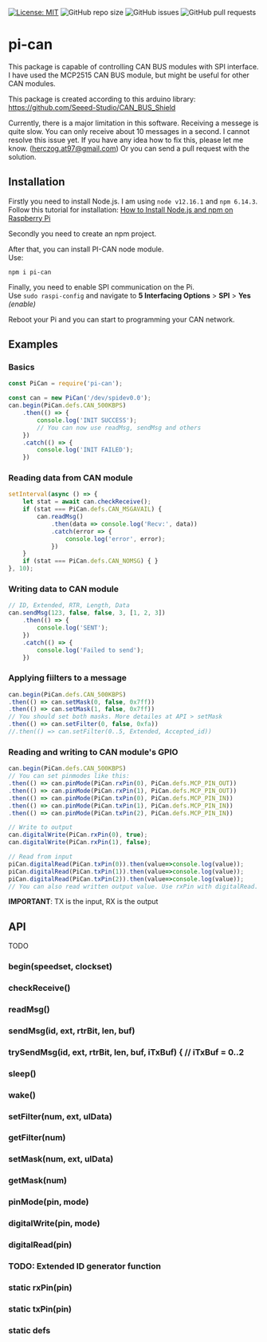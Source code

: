 [![License: MIT](https://img.shields.io/badge/License-MIT-blue.svg)](https://opensource.org/licenses/MIT)
![GitHub repo size](https://img.shields.io/github/repo-size/HeAtNet/pi-can)
![GitHub issues](https://img.shields.io/github/issues-raw/HeAtNet/pi-can)
![GitHub pull requests](https://img.shields.io/github/issues-pr/HeAtNet/pi-can)

# pi-can

This package is capable of controlling CAN BUS modules with SPI interface.  
I have used the MCP2515 CAN BUS module, but might be useful for other CAN modules.

This package is created according to this arduino library:
https://github.com/Seeed-Studio/CAN_BUS_Shield

Currently, there is a major limitation in this software. Receiving a messege is quite slow. You can only receive about 10 messages in a second. I cannot resolve this issue yet. If you have any idea how to fix this, please let me know. (herczog.at97@gmail.com) Or you can send a pull request with the solution.

## Installation

Firstly you need to install Node.js. I am using `node v12.16.1` and `npm 6.14.3`.  
Follow this tutorial for installation:
[How to Install Node.js and npm on Raspberry Pi](https://linuxize.com/post/how-to-install-node-js-on-raspberry-pi/ "Installation guide for Node.js")

Secondly you need to create an npm project.

After that, you can install PI-CAN node module.  
Use:
```
npm i pi-can
```

Finally, you need to enable SPI communication on the Pi.  
Use `sudo raspi-config` and navigate to **5 Interfacing Options** > **SPI** > **Yes** *(enable)*

Reboot your Pi and you can start to programming your CAN network.

## Examples

### Basics
```javascript
const PiCan = require('pi-can');

const can = new PiCan('/dev/spidev0.0');
can.begin(PiCan.defs.CAN_500KBPS)
    .then(() => {
        console.log('INIT SUCCESS');
        // You can now use readMsg, sendMsg and others
    })
    .catch(() => {
        console.log('INIT FAILED');
    })
```

### Reading data from CAN module
```javascript
setInterval(async () => {
    let stat = await can.checkReceive();
    if (stat === PiCan.defs.CAN_MSGAVAIL) {
        can.readMsg()
            .then(data => console.log('Recv:', data))
            .catch(error => {
                console.log('error', error);
            })
    }
    if (stat === PiCan.defs.CAN_NOMSG) { }
}, 10);
```

### Writing data to CAN module
```javascript
// ID, Extended, RTR, Length, Data
can.sendMsg(123, false, false, 3, [1, 2, 3])
    .then(() => {
        console.log('SENT');
    })
    .catch(() => {
        console.log('Failed to send');
    })
```

### Applying fiilters to a message
```javascript
can.begin(PiCan.defs.CAN_500KBPS)
.then(() => can.setMask(0, false, 0x7ff))
.then(() => can.setMask(1, false, 0x7ff))
// You should set both masks. More detailes at API > setMask
.then(() => can.setFilter(0, false, 0xfa))
//.then(() => can.setFilter(0..5, Extended, Accepted_id))
```

### Reading and writing to CAN module's GPIO
```javascript
can.begin(PiCan.defs.CAN_500KBPS)
// You can set pinmodes like this:
.then(() => can.pinMode(PiCan.rxPin(0), PiCan.defs.MCP_PIN_OUT))
.then(() => can.pinMode(PiCan.rxPin(1), PiCan.defs.MCP_PIN_OUT))
.then(() => can.pinMode(PiCan.txPin(0), PiCan.defs.MCP_PIN_IN))
.then(() => can.pinMode(PiCan.txPin(1), PiCan.defs.MCP_PIN_IN))
.then(() => can.pinMode(PiCan.txPin(2), PiCan.defs.MCP_PIN_IN))

// Write to output
can.digitalWrite(PiCan.rxPin(0), true);
can.digitalWrite(PiCan.rxPin(1), false);

// Read from input
piCan.digitalRead(PiCan.txPin(0)).then(value=>console.log(value));
piCan.digitalRead(PiCan.txPin(1)).then(value=>console.log(value));
piCan.digitalRead(PiCan.txPin(2)).then(value=>console.log(value));
// You can also read written output value. Use rxPin with digitalRead.
```
**IMPORTANT**: TX is the input, RX is the output

## API

TODO

### begin(speedset, clockset)

### checkReceive()

### readMsg()

### sendMsg(id, ext, rtrBit, len, buf)

### trySendMsg(id, ext, rtrBit, len, buf, iTxBuf) { // iTxBuf = 0..2

### sleep()

### wake()

### setFilter(num, ext, ulData)

### getFilter(num)

### setMask(num, ext, ulData)

### getMask(num) 

### pinMode(pin, mode)

### digitalWrite(pin, mode)

### digitalRead(pin)


### TODO: Extended ID generator function

### static rxPin(pin)

### static txPin(pin)

### static defs
